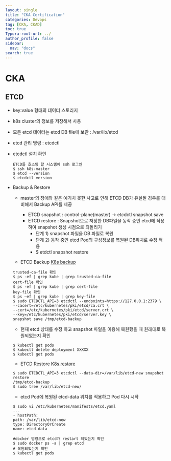 ```yaml
---
layout: single
title: "CKA Certification"
categories: Devops
tag: [CKA, CKAD]
toc: true
Typora-root-url: ../
author_profile: false
sidebar:
  nav: "docs"
search: true
---
```


# CKA
## ETCD
  - key:value 형태의 데이터 스토리지
  - k8s cluster의 정보를 저장해서 사용
  - 모든 etcd 데이터는 etcd DB file에 보관 : /var/lib/etcd
  - etcd 관리 명령 : etcdctl
  - etcdctl 설치 확인
    ```
    ETCD를 호스팅 할 시스템에 ssh 로그인
    $ ssh k8s-master
    $ etcd --version
    $ etcdctl version
    ```

  - Backup & Restore
    - master의 장애와 같은 예기치 못한 사고로 인해 ETCD DB가 유실될 경우를 대비해서 Backup API를 제공
      - ETCD snapshot : control-plane(master) -> etcdctl snapshot save <snapshot filename>
      - ETCD restore : Snapshot으로 저장한 DB파일을 동작 중인 etcd에 적용하여 snapshot 생성 시점으로 되돌리기
        - 단계 1) snapshot 파일을 DB 파일로 복원
        - 단계 2) 동작 중인 etcd Pod의 구성정보를 복원된 DB위치로 수정 적용
        - $ etdctl snapshot restore <snapshot filename>
    
    - ETCD Backup
    [K8s backup](https://kubernetes.io/docs/tasks/administer-cluster/configure-upgrade-etcd/#backing-up-an-etcd-cluster)
    ```
    trusted-ca-file 확인
    $ ps -ef | grep kube | grep trusted-ca-file
    cert-file 확인
    $ ps -ef | grep kube | grep cert-file
    key-file 확인
    $ ps –ef | grep kube | grep key-file
    $ sudo ETCDCTL_API=3 etcdctl --endpoints=https://127.0.0.1:2379 \
    --cacert=/etc/kubernetes/pki/etcd/ca.crt \
    --cert=/etc/kubernetes/pki/etcd/server.crt \
    --key=/etc/kubernetes/pki/etcd/server.key \
    snapshot save /tmp/etcd-backup
    ```
    - 현재 etcd 상태를 수정 하고 snapshot 파일을 이용해 복원했을 때 원래대로 복원되었는지 확인
    ```
    $ kubectl get pods
    $ kubectl delete deployment XXXXX
    $ kubectl get pods
    ```
    - ETCD Restore
    [K8s restore](https://kubernetes.io/docs/tasks/administer-cluster/configure-upgrade-etcd/#restoring-an-etcd-cluster)
    ```
    $ sudo ETCDCTL_API=3 etcdctl --data-dir=/var/lib/etcd-new snapshot restore
    /tmp/etcd-backup
    $ sudo tree /var/lib/etcd-new/
    ```
    - etcd Pod에 복원된 etcd-data 위치를 적용하고 Pod 다시 시작
    ```
    $ sudo vi /etc/kubernetes/manifests/etcd.yaml
    ---
    - hostPath:
    path: /var/lib/etcd-new
    type: DirectoryOrCreate
    name: etcd-data

    #docker 명령으로 etcd가 restart 되었는지 확인
    $ sudo docker ps -a | grep etcd
    # 복원되었는지 확인
    $ kubectl get pods
    ```
